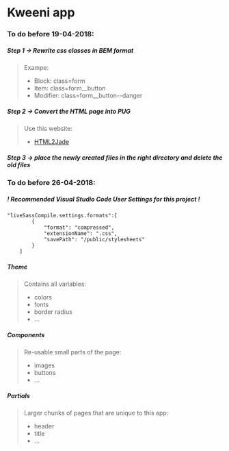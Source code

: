 # Kweeni app 

### To do before 19-04-2018:

##### Step 1 -> Rewrite css classes in BEM format 
>Exampe: 
> - Block: class=form 
> - Item: class=form__button 
> - Modifier: class=form__button--danger

##### Step 2 -> Convert the HTML page into PUG

>Use this website:
> - [HTML2Jade](http://html2jade.org/)

##### Step 3 -> place the newly created files in the right directory and delete the old files




### To do before 26-04-2018:

##### ! Recommended Visual Studio Code User Settings for this project !

```
"liveSassCompile.settings.formats":[
        {
            "format": "compressed",
            "extensionName": ".css",
            "savePath": "/public/stylesheets"
        }
    ]
```

##### Theme

>Contains all variables: 
> - colors
> - fonts
> - border radius
> - ...

##### Components

>Re-usable small parts of the page: 
> - images
> - buttons
> - ...

##### Partials

>Larger chunks of pages that are unique to this app: 
> - header
> - title
> - ...